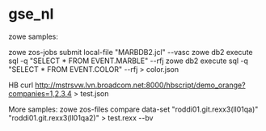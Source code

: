 # gse_nl


zowe samples:

zowe zos-jobs submit local-file "MARBDB2.jcl" --vasc
zowe db2 execute sql -q "SELECT * FROM EVENT.MARBLE" --rfj 
zowe db2 execute sql -q "SELECT * FROM EVENT.COLOR" --rfj > color.json  

HB
curl http://mstrsvw.lvn.broadcom.net:8000/hbscript/demo_orange?companies=1,2,3,4 > test.json 

More samples:
zowe zos-files compare data-set "roddi01.git.rexx3(ll01qa)" "roddi01.git.rexx3(ll01qa2)" > test.rexx --bv
